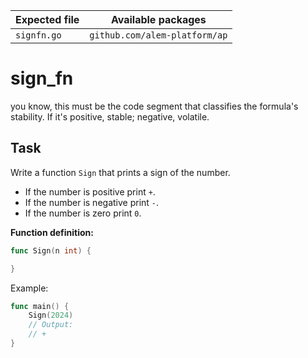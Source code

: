 | Expected file | Available packages            |
| ------------- | ----------------------------- |
| `signfn.go`   | `github.com/alem-platform/ap` |

# sign_fn

<p data-story-username="a-J-nx">you know, this must be the code segment that classifies the formula's stability. 
If it's positive, stable; negative, volatile.</p>

## Task

Write a function `Sign` that prints a sign of the number.

- If the number is positive print `+`.
- If the number is negative print `-`.
- If the number is zero print `0`.

**Function definition:**

```go
func Sign(n int) {

}
```

Example:

```go
func main() {
    Sign(2024)
    // Output:
	// +
}
```
